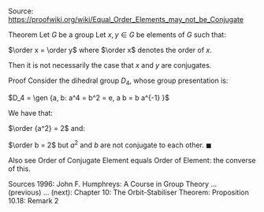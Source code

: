# 

Source: https://proofwiki.org/wiki/Equal_Order_Elements_may_not_be_Conjugate



Theorem
Let $G$ be a group
Let $x, y \in G$ be elements of $G$ such that:

$\order x = \order y$
where $\order x$ denotes the order of $x$.

Then it is not necessarily the case that $x$ and $y$ are conjugates.


Proof
Consider the dihedral group $D_4$, whose group presentation is:

$D_4 = \gen {a, b: a^4 = b^2 = e, a b = b a^{-1} }$

We have that:

$\order {a^2} = 2$
and:

$\order b = 2$
but $a^2$ and $b$ are not conjugate to each other.
$\blacksquare$


Also see
Order of Conjugate Element equals Order of Element: the converse of this.


Sources
1996: John F. Humphreys: A Course in Group Theory ... (previous) ... (next): Chapter $10$: The Orbit-Stabiliser Theorem: Proposition $10.18$: Remark $2$




